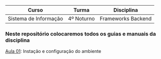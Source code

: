 | Curso | Turma | Disciplina |
|:----------:|:-------------:|:------------:| 
| Sistema de Informação |  4º Noturno | Frameworks Backend |

### Neste repositório colocaremos todos os guias e manuais da disciplina
[Aula 01](https://github.com/sergiopeluzzi/si-4o-nestjs/blob/main/Aula01.md): Instação e configuração do ambiente

